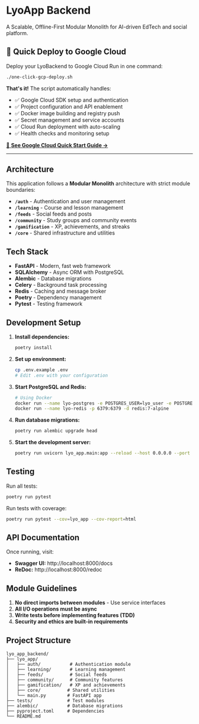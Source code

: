 # LyoApp Backend

A Scalable, Offline-First Modular Monolith for AI-driven EdTech and social platform.

## 🚀 Quick Deploy to Google Cloud

Deploy your LyoBackend to Google Cloud Run in one command:

```bash
./one-click-gcp-deploy.sh
```

**That's it!** The script automatically handles:
- ✅ Google Cloud SDK setup and authentication
- ✅ Project configuration and API enablement  
- ✅ Docker image building and registry push
- ✅ Secret management and service accounts
- ✅ Cloud Run deployment with auto-scaling
- ✅ Health checks and monitoring setup

[📖 **See Google Cloud Quick Start Guide →**](GOOGLE_CLOUD_QUICK_START.md)

---

## Architecture

This application follows a **Modular Monolith** architecture with strict module boundaries:

- **`/auth`** - Authentication and user management
- **`/learning`** - Course and lesson management
- **`/feeds`** - Social feeds and posts
- **`/community`** - Study groups and community events
- **`/gamification`** - XP, achievements, and streaks
- **`/core`** - Shared infrastructure and utilities

## Tech Stack

- **FastAPI** - Modern, fast web framework
- **SQLAlchemy** - Async ORM with PostgreSQL
- **Alembic** - Database migrations
- **Celery** - Background task processing
- **Redis** - Caching and message broker
- **Poetry** - Dependency management
- **Pytest** - Testing framework

## Development Setup

1. **Install dependencies:**
   ```bash
   poetry install
   ```

2. **Set up environment:**
   ```bash
   cp .env.example .env
   # Edit .env with your configuration
   ```

3. **Start PostgreSQL and Redis:**
   ```bash
   # Using Docker
   docker run --name lyo-postgres -e POSTGRES_USER=lyo_user -e POSTGRES_PASSWORD=lyo_password -e POSTGRES_DB=lyo_db -p 5432:5432 -d postgres:15
   docker run --name lyo-redis -p 6379:6379 -d redis:7-alpine
   ```

4. **Run database migrations:**
   ```bash
   poetry run alembic upgrade head
   ```

5. **Start the development server:**
   ```bash
   poetry run uvicorn lyo_app.main:app --reload --host 0.0.0.0 --port 8000
   ```

## Testing

Run all tests:
```bash
poetry run pytest
```

Run tests with coverage:
```bash
poetry run pytest --cov=lyo_app --cov-report=html
```

## API Documentation

Once running, visit:
- **Swagger UI:** http://localhost:8000/docs
- **ReDoc:** http://localhost:8000/redoc

## Module Guidelines

1. **No direct imports between modules** - Use service interfaces
2. **All I/O operations must be async**
3. **Write tests before implementing features (TDD)**
4. **Security and ethics are built-in requirements**

## Project Structure

```
lyo_app_backend/
├── lyo_app/
│   ├── auth/           # Authentication module
│   ├── learning/       # Learning management
│   ├── feeds/          # Social feeds
│   ├── community/      # Community features
│   ├── gamification/   # XP and achievements
│   ├── core/          # Shared utilities
│   └── main.py        # FastAPI app
├── tests/             # Test modules
├── alembic/           # Database migrations
├── pyproject.toml     # Dependencies
└── README.md
```
